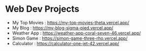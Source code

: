 # Web Dev Projects
- My Top Movies : https://my-top-movies-theta.vercel.app/
- My Blog : https://my-blog-sigma-pied.vercel.app/
- Weather App : https://weather-app-coral-seven-46.vercel.app/
- Simon Game : https://simon-game-three-rho.vercel.app/
- Calculator : https://calculator-one-jet-42.vercel.app/
